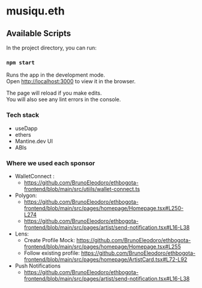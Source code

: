 # musiqu.eth

## Available Scripts

In the project directory, you can run:

### `npm start`

Runs the app in the development mode.\
Open [http://localhost:3000](http://localhost:3000) to view it in the browser.

The page will reload if you make edits.\
You will also see any lint errors in the console.

### Tech stack
  
  - useDapp
  - ethers
  - Mantine.dev UI
  - ABIs
  
### Where we used each sponsor

  - WalletConnect : 
     - https://github.com/BrunoEleodoro/ethbogota-frontend/blob/main/src/utiils/wallet-connect.ts
  - Polygon: 
     - https://github.com/BrunoEleodoro/ethbogota-frontend/blob/main/src/pages/homepage/Homepage.tsx#L250-L274
     - https://github.com/BrunoEleodoro/ethbogota-frontend/blob/main/src/pages/artist/send-notification.tsx#L16-L38
  - Lens: 
     - Create Profile Mock: https://github.com/BrunoEleodoro/ethbogota-frontend/blob/main/src/pages/homepage/Homepage.tsx#L255
     - Follow existing profile: https://github.com/BrunoEleodoro/ethbogota-frontend/blob/main/src/pages/homepage/ArtistCard.tsx#L72-L92
  - Push Notifications
    - https://github.com/BrunoEleodoro/ethbogota-frontend/blob/main/src/pages/artist/send-notification.tsx#L16-L38
